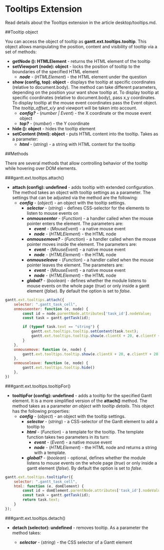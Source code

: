 Tooltips Extension
======================

Read details about the Tooltips extension in the article desktop/tooltips.md.

##Tooltip object

You can access the object of tooltip as **gantt.ext.tooltips.tooltip**. This object allows manipulating the position, content and visibility of tooltip via a set of methods:

- <span class=submethod>**getNode (): HTMLElement**</span> - returns the HTML element of the tooltip  
- <span class=submethod>**setViewport (node): object**</span> - locks the position of tooltip to the boundaries of the specified HTML element
    - **_node_** - (*HTMLElement*) - the HTML element under the question
- <span class=submethod>**show (config, top): object**</span> - displays the tooltip at specific coordinates (relative to document.body). The method can take different parameters, depending on the position your want show tooltip at. To display tooltip at specific coordinates (relative to document.body), pass x,y coordinates. To display tooltip at the mouse event coordinates pass the Event object. The *tooltip_offset_x/y* and viewport will be taken into account.
    - **_config?_** - (*number | Event*) - the X coordinate or the mouse event object
    - **_top?_** - (*number*) - the Y coordinate 
- <span class=submethod>**hide (): object**</span> - hides the tooltip element
- <span class=submethod>**setContent (html): object**</span> - puts HTML content into the tooltip. Takes as a parameter:
    - **_html_** - (*string*) - a string with HTML content for the tooltip

##Methods

There are several methods that allow controlling behavior of the tooltip while hovering over DOM elements.

###gantt.ext.tooltips.attach()

- <span class=submethod>**attach (config): undefined**</span> - adds tooltip with extended configuration. The method takes an object with tooltip settings as a parameter. The settings that can be adjusted via the method are the following:
    - **_config_** - (*object*) - an object with the tooltip settings.
        - **_selector_** - (*string*) - defines CSS-selector for the elements to listen to mouse events on
        - **_onmouseenter_** - (*Function*) - a handler called when the mouse pointer enters the element. The parameters are:
            - **_event_** - (*MouseEvent*) - a native mouse event
            - **_node_** -  (*HTMLElement*) - the HTML node
        - **_onmousemove?_** - (*Function*) - a handler called when the mouse pointer moves inside the element. The parameters are:
            - **_event_** - (*MouseEvent*) - a native mouse event
            - **_node_** -  (*HTMLElement*) - the HTML node
        - **_onmouseleave_** - (*Function*) - a handler called when the mouse pointer leaves the element. The parameters are:	
            - **_event_** - (*MouseEvent*) - a native mouse event
            - **_node_** -  (*HTMLElement*) - the HTML node
        - **_global?_** - (*boolean*) - defines whether the module listens to mouse events on the whole page (*true*) or only inside a gantt element (*false*). By default the option is set to *false*.
        
~~~js
gantt.ext.tooltips.attach({
    selector: ".gantt_task_cell",
    onmouseenter: function (e, node) {
        const id = node.parentNode.attributes['task_id'].nodeValue;
        const task = gantt.getTask(id);

        if (typeof task.text == "string") {
            gantt.ext.tooltips.tooltip.setContent(task.text);
            gantt.ext.tooltips.tooltip.show(e.clientX + 20, e.clientY + 20)
        }
    },
    onmousemove: function (e, node) {
        gantt.ext.tooltips.tooltip.show(e.clientX + 20, e.clientY + 20)
    },
    onmouseleave: function (e, node) {
        gantt.ext.tooltips.tooltip.hide()
    },
})
~~~

###gantt.ext.tooltips.tooltipFor()

- <span class=submethod>**tooltipFor (config): undefined**</span> - adds a tooltip for the specified Gantt element. It is a more simplified version of the **attach()** method. The method takes as a parameter *an object with tooltip details*. This object has the following properties:
    - **_config_** - (*object*) - an object with the tooltip settings.
        - **_selector_** - (*string*) - a CSS-selector of the Gantt element to add a tooltip to
        - **_html_** - (*Function*) - a template for the tooltip. The template function takes two parameters in its turn:
            - **_event_** - (*Event*) - a native mouse event
            - **_node_** -  (*HTMLElement*) - the HTML node and returns a string with a template.
        - **_global?_** - (*boolean*) - optional, defines whether the module listens to mouse events on the whole page (*true*) or only inside a gantt element (*false*). By default the option is set to *false*. 
        
~~~js
gantt.ext.tooltips.tooltipFor({
    selector: ".gantt_task_cell",
    html: function (e, domElement) {
        const id = domElement.parentNode.attributes['task_id'].nodeValue;
        const task = gantt.getTask(id);
        return task.text;
    }
});
~~~  

###gantt.ext.tooltips.detach()

- <span class=submethod>**detach (selector): undefined**</span> - removes tooltip. As a parameter the method takes:

	- **_selector_** - (*string*) - the CSS selector of a Gantt element